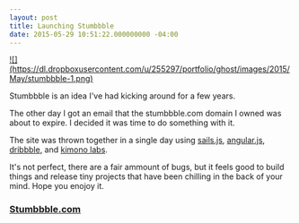 ```yaml
---
layout: post
title: Launching Stumbbble
date: 2015-05-29 10:51:22.000000000 -04:00
---
```


<a href="http://www.stumbbble.com">
![](https://dl.dropboxusercontent.com/u/255297/portfolio/ghost/images/2015/May/stumbbble-1.png)
</a>

Stumbbble is an idea I've had kicking around for a few years.


The other day I got an email that the stumbbble.com domain I owned was about to expire. I decided it was time to do something with it.


The site was thrown together in a single day using [sails.js](http://sailsjs.org/#!/), [angular.js](https://angularjs.org/), [dribbble](http://www.dribbble.com), and [kimono labs](https://www.kimonolabs.com/).

It's not perfect, there are a fair ammount of bugs, but it feels good to build things and release tiny projects that have been chilling in the back of your mind. Hope you enojoy it.


### [Stumbbble.com](http://www.stumbbble.com)

